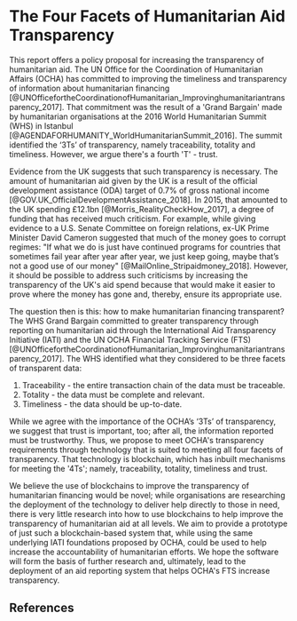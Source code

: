 # The Four Facets of Humanitarian Aid Transparency

This report offers a policy proposal for increasing the transparency of humanitarian aid. The UN Office for the Coordination of Humanitarian Affairs (OCHA) has committed to improving the timeliness and transparency of information about humanitarian financing [@UNOfficefortheCoordinationofHumanitarian_Improvinghumanitariantransparency_2017]. That commitment was the result of a 'Grand Bargain' made by humanitarian organisations at the 2016 World Humanitarian Summit (WHS) in Istanbul [@AGENDAFORHUMANITY_WorldHumanitarianSummit_2016]. The summit identified the ‘3Ts’ of transparency, namely traceability, totality and timeliness. However, we argue there's a fourth 'T' - trust.

Evidence from the UK suggests that such transparency is necessary. The amount of humanitarian aid given by the UK is a result of the official development assistance (ODA) target of 0.7% of gross national income [@GOV.UK_OfficialDevelopmentAssistance_2018]. In 2015, that amounted to the UK spending £12.1bn [@Morris_RealityCheckHow_2017], a degree of funding that has received much criticism. For example, while giving evidence to a U.S. Senate Committee on foreign relations, ex-UK Prime Minister David Cameron suggested that much of the money goes to corrupt regimes: "If what we do is just have continued programs for countries that sometimes fail year after year after year, we just keep going, maybe that’s not a good use of our money" [@MailOnline_Stripaidmoney_2018]. However, it should be possible to address such criticisms by increasing the transparency of the UK's aid spend because that would make it easier to prove where the money has gone and, thereby, ensure its appropriate use.

The question then is this: how to make humanitarian financing transparent? The WHS Grand Bargain committed to greater transparency through reporting on humanitarian aid through the International Aid Transparency Initiative (IATI) and the UN OCHA Financial Tracking Service (FTS) [@UNOfficefortheCoordinationofHumanitarian_Improvinghumanitariantransparency_2017]. The WHS identified what they considered to be three facets of transparent data:

1. Traceability - the entire transaction chain of the data must be traceable.
2. Totality - the data must be complete and relevant.
3. Timeliness - the data should be up-to-date.

While we agree with the importance of the OCHA’s ‘3Ts’ of transparency, we suggest that trust is important, too; after all, the information reported must be trustworthy.  Thus, we propose to meet OCHA's transparency requirements through technology that is suited to meeting all four facets of transparency. That technology is blockchain, which has inbuilt mechanisms for meeting the '4Ts';  namely, traceability, totality, timeliness and trust.

We believe the use of blockchains to improve the transparency of humanitarian financing would be novel; while organisations are researching the deployment of the technology to deliver help directly to those in need, there is very little research into how to use blockchains to help improve the transparency of humanitarian aid at all levels. We aim to provide a prototype of just such a blockchain-based system that, while using the same underlying IATI foundations proposed by OCHA, could be used to help increase the accountability of humanitarian efforts. We hope the software will form the basis of further research and, ultimately, lead to the deployment of an aid reporting system that helps OCHA's FTS increase transparency.

## References
